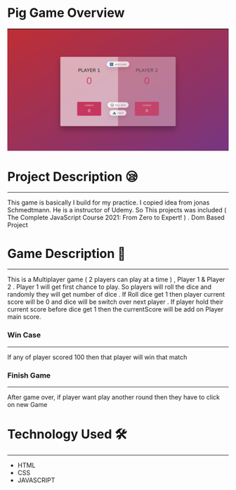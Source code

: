 # Pig Game Overview
![](piggame.png)


# Project Description 😪

---

This game is basically I build for my practice. I copied idea from jonas Schmedtmann. He is a instructor of Udemy. So This projects was included ( The Complete JavaScript Course 2021: From Zero to Expert! ) . Dom Based Project

# Game Description 🎲

---

This is a  Multiplayer game ( 2 players can play at a time ) , Player 1 & Player 2 . Player 1 will get first chance to play. So players will roll the dice and randomly they will get number of dice . If Roll dice get 1 then player current score will be 0 and dice will be switch over next player . If player hold their current score before dice get 1 then the currentScore will be add on Player main score. 

### Win Case

---

If any of player scored 100 then that player will win that match 

### Finish Game

---

After game over, if player want play another round then they have to click on new Game 

# Technology Used 🛠

---

- HTML
- CSS
- JAVASCRIPT

